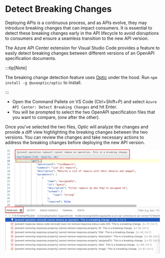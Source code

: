 # Detect Breaking Changes

Deploying APIs is a continuous process, and as APIs evolve, they may introduce breaking changes that can impact consumers. It is essential to detect these breaking changes early in the API lifecycle to avoid disruptions to consumers and ensure a seamless transition to the new API version.

The Azure API Center extension for Visual Studio Code provides a feature to easily detect breaking changes between different versions of an OpenAPI specification documents.

:::tip[Note]

The breaking change detection feature uses [Optic](https://github.com/opticdev/optic) under the hood. Run `npm install -g @useoptic/optic` to install.  

:::

- Open the Command Pallete on VS Code (Ctrl+Shift+P) and select `Azure API Center: Detect Breaking Changes` and hit Enter.
- You will be prompted to select the two OpenAPI specification files that you want to compare, (one after the other).

Once you've selected the two files, Optic will analyze the changes and provide a diff view highlighting the breaking changes between the two versions. You can review the changes and take necessary actions to address the breaking changes before deploying the new API version.

![Breaking changes](/img/breaking-changes.png)